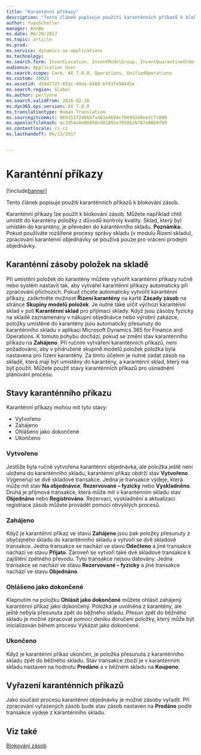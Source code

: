 ```yaml
---
title: "Karanténní příkazy"
description: "Tento článek popisuje použití karanténních příkazů k blokování zásob."
author: YuyuScheller
manager: AnnBe
ms.date: 06/20/2017
ms.topic: article
ms.prod: 
ms.service: dynamics-ax-applications
ms.technology: 
ms.search.form: InventLocation, InventModelGroup, InventQuarantineOrder, InventQuarantineParmEnd, InventQuarantineParmReportFinished, InventQuarantineParmStartUp, InventTrans
audience: Application User
ms.search.scope: Core, AX 7.0.0, Operations, UnifiedOperations
ms.custom: 30021
ms.assetid: d5047727-653c-49da-b489-6fd3fe50445e
ms.search.region: Global
ms.author: perlynne
ms.search.validFrom: 2016-02-28
ms.dyn365.ops.version: AX 7.0.0
ms.translationtype: Human Translation
ms.sourcegitcommit: 869151f2486b7a481e4694cfb6992d0ee2cfc008
ms.openlocfilehash: ec3d54e8e08850cd81891e7058b2b787e08b0fb9
ms.contentlocale: cs-cz
ms.lasthandoff: 06/13/2017


---
```


# <a name="quarantine-orders"></a>Karanténní příkazy

[!include[banner](../includes/banner.md)]


Tento článek popisuje použití karanténních příkazů k blokování zásob. 

Karanténní příkazy lze použít k blokování zásob. Můžete například chtít umístit do karantény položky z důvodů kontroly kvality. Sklad, který byl umístěn do karantény, je převeden do karanténního skladu. **Poznámka:** Pokud používáte rozšířené procesy správy skladu (v modulu Řízení skladu), zpracování karanténní objednávky se používá pouze pro vrácení prodejní objednávky.

## <a name="quarantine-onhand-inventory-items"></a>Karanténní zásoby položek na skladě
Při umístění položek do karantény můžete vytvořit karanténní příkazy ručně nebo systém nastavit tak, aby vytvářel karanténní příkazy automaticky při zpracování příchozích. Pokud chcete automaticky vytvořit karanténní příkazy, zaškrtněte možnost **Řízení karantény** na kartě **Zásady zásob** na stránce **Skupiny modelů položek**. Je nutné také určit výchozí karanténní sklad v poli **Karanténní sklad** pro přijímací sklady. Když jsou zásoby fyzicky na skladě zaznamenány v nákupní objednávce nebo výrobní zakázce, položky umístěné do karantény jsou automaticky přesunuty do karanténního skladu v aplikaci Microsoft Dynamics 365 for Finance and Operations. K tomuto pohybu dochází, pokud se změní stav karanténního příkazu na **Zahájeno**. Při ručním vytváření karanténních příkazů, není požadováno, aby v přidružené skupině modelů položek položka byla nastavena pro řízení karantény. Za tímto účelem je nutné zadat zásob na skladě, která mají být umístěny do karantény, a karanténní sklad, který má být použit. Můžete použít stavy karanténních příkazů pro usnadnění plánování procesu.

## <a name="quarantine-order-statuses"></a>Stavy karanténního příkazu
Karanténní příkazy mohou mít tyto stavy:

-   Vytvořeno
-   Zahájeno
-   Ohlášeno jako dokončené
-   Ukončeno

### <a name="created"></a>Vytvořeno

Jestliže byla ručně vytvořena karanténní objednávka, ale položka ještě není uložena do karanténního skladu, karanténní příkaz obdrží stav **Vytvořeno**. Vygenerují se dvě skladové transakce. Jedna je transakce výdeje, která může mít stav **Na objednávce**, **Rezervované – fyzicky** nebo **Vyskladněno**. Druhá je příjmová transakce, která může mít v karanténním skladu stav **Objednáno** nebo **Registrováno**. Rezervaci, vyskladnění a aktualizaci registrace zásob můžete provádět pomocí obvyklých procesů.

### <a name="started"></a>Zahájeno

Když je karanténní příkaz ve stavu **Zahájeno** jsou pak položky přesunuty z obyčejného skladu do karanténního skladu a vytvoří se dvě skladové transakce. Jedna transakce se nachází ve stavu **Odečteno** a jiné transakce nachází ve stavu **Přijato**. Zároveň se vytvoří také dvě skladové transakce k zajištění zpětného převodu. Tyto transakce nejsou datovány. Jedna transakce se nachází ve stavu **Rezervované – fyzicky** a jiné transakce nachází ve stavu **Objednáno**.

### <a name="reported-as-finished"></a>Ohlášeno jako dokončené

Klepnutím na položku **Ohlásit jako dokončené** můžete ohlásit zahájený karanténní příkaz jako dokončený. Položka je uvolněna z karantény, ale ještě nebyla přesunuta zpět do běžného skladu. Přesun zpět do běžného skladu je možné zpracovat pomocí deníku doručení položky, který může být inicializován během procesu Vykázat jako dokončené.

### <a name="ended"></a>Ukončeno

Když je karanténní příkaz ukončen, je položka přesunuta z karanténního skladu zpět do běžného skladu. Stav transakce zboží je v karanténním skladu nastaven na hodnotu **Prodáno** a v běžném skladu na **Koupeno**.

## <a name="quarantine-order-scrap"></a>Vyřazení karanténních příkazů
Jako součást procesu karanténní objednávky je možné zásoby vyřadit. Při zpracování vyřazených zásob bude stav zásob nastaven na **Prodáno** podle transakce výdeje z karanténního skladu.

<a name="see-also"></a>Viz také
--------

[Blokování zásob](inventory-blocking.md)




